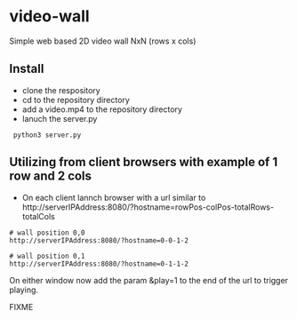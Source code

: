 # video-wall
Simple web based 2D video wall NxN (rows x cols)

## Install
* clone the respository
* cd to the repository directory
* add a video.mp4 to the repository directory
* lanuch the server.py
```
 python3 server.py
```

## Utilizing from client browsers with example of 1 row and 2 cols
* On each client lannch browser with a url similar to http://serverIPAddress:8080/?hostname=rowPos-colPos-totalRows-totalCols
```
# wall position 0,0
http://serverIPAddress:8080/?hostname=0-0-1-2

# wall position 0,1
http://serverIPAddress:8080/?hostname=0-1-1-2

```
On either window now add the param &play=1 to the end of the url to trigger playing.

FIXME
